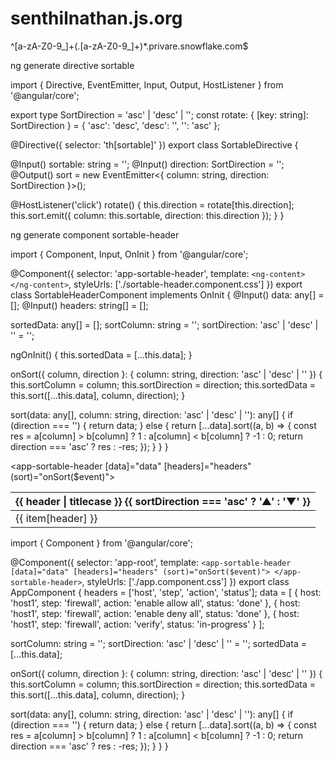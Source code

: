 # senthilnathan.js.org
^[a-zA-Z0-9_]+(\.[a-zA-Z0-9_]+)*\.privare\.snowflake\.com$



ng generate directive sortable

import { Directive, EventEmitter, Input, Output, HostListener } from '@angular/core';

export type SortDirection = 'asc' | 'desc' | '';
const rotate: { [key: string]: SortDirection } = { 'asc': 'desc', 'desc': '', '': 'asc' };

@Directive({
  selector: 'th[sortable]'
})
export class SortableDirective {

  @Input() sortable: string = '';
  @Input() direction: SortDirection = '';
  @Output() sort = new EventEmitter<{ column: string, direction: SortDirection }>();

  @HostListener('click')
  rotate() {
    this.direction = rotate[this.direction];
    this.sort.emit({ column: this.sortable, direction: this.direction });
  }
}


ng generate component sortable-header


import { Component, Input, OnInit } from '@angular/core';

@Component({
  selector: 'app-sortable-header',
  template: `
    <ng-content></ng-content>
  `,
  styleUrls: ['./sortable-header.component.css']
})
export class SortableHeaderComponent implements OnInit {
  @Input() data: any[] = [];
  @Input() headers: string[] = [];

  sortedData: any[] = [];
  sortColumn: string = '';
  sortDirection: 'asc' | 'desc' | '' = '';

  ngOnInit() {
    this.sortedData = [...this.data];
  }

  onSort({ column, direction }: { column: string, direction: 'asc' | 'desc' | '' }) {
    this.sortColumn = column;
    this.sortDirection = direction;
    this.sortedData = this.sort([...this.data], column, direction);
  }

  sort(data: any[], column: string, direction: 'asc' | 'desc' | ''): any[] {
    if (direction === '') {
      return data;
    } else {
      return [...data].sort((a, b) => {
        const res = a[column] > b[column] ? 1 : a[column] < b[column] ? -1 : 0;
        return direction === 'asc' ? res : -res;
      });
    }
  }
}


<app-sortable-header [data]="data" [headers]="headers" (sort)="onSort($event)">
  <table>
    <thead>
      <tr>
        <th *ngFor="let header of headers" [sortable]="header" (sort)="onSort($event)">
          {{ header | titlecase }}
          <span *ngIf="sortColumn === header">
            {{ sortDirection === 'asc' ? '▲' : '▼' }}
          </span>
        </th>
      </tr>
    </thead>
    <tbody>
      <tr *ngFor="let item of sortedData">
        <td *ngFor="let header of headers">
          {{ item[header] }}
        </td>
      </tr>
    </tbody>
  </table>
</app-sortable-header>


import { Component } from '@angular/core';

@Component({
  selector: 'app-root',
  template: `
    <app-sortable-header [data]="data" [headers]="headers" (sort)="onSort($event)">
    </app-sortable-header>
  `,
  styleUrls: ['./app.component.css']
})
export class AppComponent {
  headers = ['host', 'step', 'action', 'status'];
  data = [
    { host: 'host1', step: 'firewall', action: 'enable allow all', status: 'done' },
    { host: 'host1', step: 'firewall', action: 'enable deny all', status: 'done' },
    { host: 'host1', step: 'firewall', action: 'verify', status: 'in-progress' }
  ];

  sortColumn: string = '';
  sortDirection: 'asc' | 'desc' | '' = '';
  sortedData = [...this.data];

  onSort({ column, direction }: { column: string, direction: 'asc' | 'desc' | '' }) {
    this.sortColumn = column;
    this.sortDirection = direction;
    this.sortedData = this.sort([...this.data], column, direction);
  }

  sort(data: any[], column: string, direction: 'asc' | 'desc' | ''): any[] {
    if (direction === '') {
      return data;
    } else {
      return [...data].sort((a, b) => {
        const res = a[column] > b[column] ? 1 : a[column] < b[column] ? -1 : 0;
        return direction === 'asc' ? res : -res;
      });
    }
  }
}

